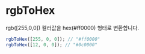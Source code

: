 # rgbToHex

rgb([255,0,0]) 컬러값을 hex(#ff0000) 형태로 변환합니다.

```ts
rgbToHex([255, 0, 0]); // "#ff0000"
rgbToHex([12, 0, 0]); // "#0c0000"
```